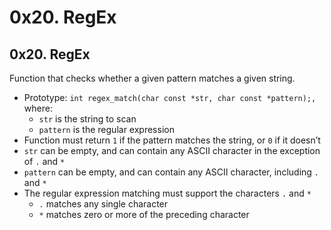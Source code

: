 # 0x20. RegEx
## 0x20. RegEx

Function that checks whether a given pattern matches a given string.

- Prototype: `int regex_match(char const *str, char const *pattern);,` where:
    - `str` is the string to scan
    - `pattern` is the regular expression
- Function must return `1` if the pattern matches the string, or `0` if it doesn’t
- `str` can be empty, and can contain any ASCII character in the exception of `.` and `*`
- `pattern` can be empty, and can contain any ASCII character, including `.` and `*`
- The regular expression matching must support the characters `.` and `*`
    - `.` matches any single character
    - `*` matches zero or more of the preceding character
